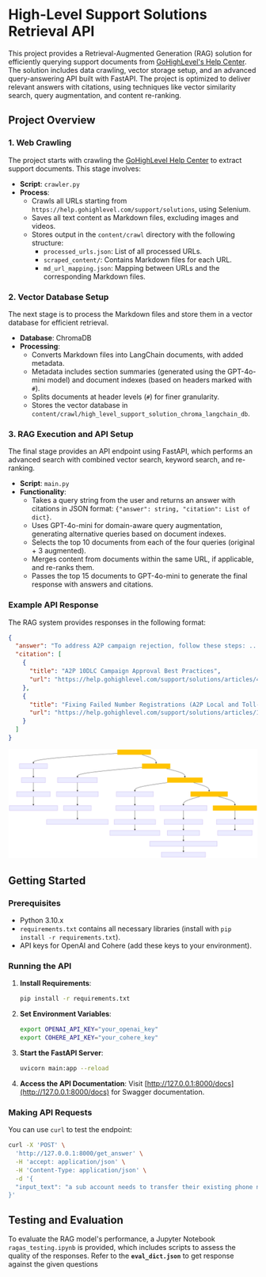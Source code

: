 # High-Level Support Solutions Retrieval API

This project provides a Retrieval-Augmented Generation (RAG) solution for efficiently querying support documents from [GoHighLevel's Help Center](https://help.gohighlevel.com/support/solutions). The solution includes data crawling, vector storage setup, and an advanced query-answering API built with FastAPI. The project is optimized to deliver relevant answers with citations, using techniques like vector similarity search, query augmentation, and content re-ranking.

## Project Overview

### 1. Web Crawling
The project starts with crawling the [GoHighLevel Help Center](https://help.gohighlevel.com/support/solutions) to extract support documents. This stage involves:

- **Script**: `crawler.py`
- **Process**:
  - Crawls all URLs starting from `https://help.gohighlevel.com/support/solutions`, using Selenium.
  - Saves all text content as Markdown files, excluding images and videos.
  - Stores output in the `content/crawl` directory with the following structure:
    - `processed_urls.json`: List of all processed URLs.
    - `scraped_content/`: Contains Markdown files for each URL.
    - `md_url_mapping.json`: Mapping between URLs and the corresponding Markdown files.

### 2. Vector Database Setup
The next stage is to process the Markdown files and store them in a vector database for efficient retrieval.

- **Database**: ChromaDB
- **Processing**:
  - Converts Markdown files into LangChain documents, with added metadata.
  - Metadata includes section summaries (generated using the GPT-4o-mini model) and document indexes (based on headers marked with `#`).
  - Splits documents at header levels (`#`) for finer granularity.
  - Stores the vector database in `content/crawl/high_level_support_solution_chroma_langchain_db`.

### 3. RAG Execution and API Setup
The final stage provides an API endpoint using FastAPI, which performs an advanced search with combined vector search, keyword search, and re-ranking.

- **Script**: `main.py`
- **Functionality**:
  - Takes a query string from the user and returns an answer with citations in JSON format: `{"answer": string, "citation": List of dict}`.
  - Uses GPT-4o-mini for domain-aware query augmentation, generating alternative queries based on document indexes.
  - Selects the top 10 documents from each of the four queries (original + 3 augmented).
  - Merges content from documents within the same URL, if applicable, and re-ranks them.
  - Passes the top 15 documents to GPT-4o-mini to generate the final response with answers and citations.

### Example API Response
The RAG system provides responses in the following format:

```json
{
  "answer": "To address A2P campaign rejection, follow these steps: ...",
  "citation": [
    {
      "title": "A2P 10DLC Campaign Approval Best Practices",
      "url": "https://help.gohighlevel.com/support/solutions/articles/48001229784"
    },
    {
      "title": "Fixing Failed Number Registrations (A2P Local and Toll-Free)",
      "url": "https://help.gohighlevel.com/support/solutions/articles/155000001454"
    }
  ]
}
```

![Flowchart](flowchart.svg)

## Getting Started

### Prerequisites
- Python 3.10.x
- `requirements.txt` contains all necessary libraries (install with `pip install -r requirements.txt`).
- API keys for OpenAI and Cohere (add these keys to your environment).

### Running the API

1. **Install Requirements**:
   ```bash
   pip install -r requirements.txt
   ```

2. **Set Environment Variables**:
   ```bash
   export OPENAI_API_KEY="your_openai_key"
   export COHERE_API_KEY="your_cohere_key"
   ```

3. **Start the FastAPI Server**:
   ```bash
   uvicorn main:app --reload
   ```

4. **Access the API Documentation**:
   Visit [http://127.0.0.1:8000/docs](http://127.0.0.1:8000/docs) for Swagger documentation.

### Making API Requests

You can use `curl` to test the endpoint:

```bash
curl -X 'POST' \
  'http://127.0.0.1:8000/get_answer' \
  -H 'accept: application/json' \
  -H 'Content-Type: application/json' \
  -d '{
  "input_text": "a sub account needs to transfer their existing phone number to their new high level account they created on their own"
}'
```

## Testing and Evaluation

To evaluate the RAG model's performance, a Jupyter Notebook `ragas_testing.ipynb` is provided, which includes scripts to assess the quality of the responses. Refer to the **`eval_dict.json`** to get response against the given questions
